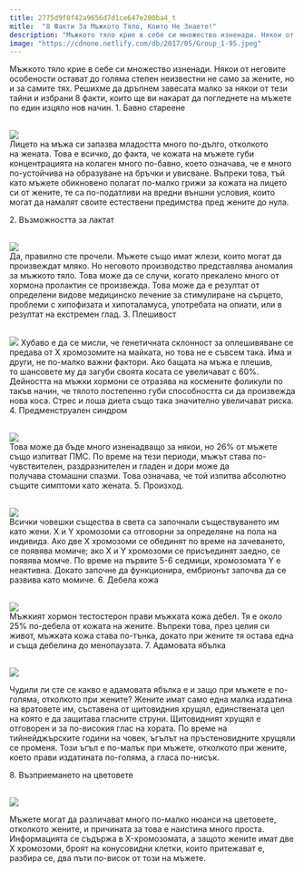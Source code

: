 ```yaml
---
title: 2775d9f0f42a9656d7d1ce647e200ba4_t
mitle:  "8 Факти За Мъжкото Тяло, Които Не Знаете!"
description: "Мъжкото тяло крие в себе си множество изненади. Някои от неговите особености остават до голяма степен неизвестни не само за жените, но и за самите тях. Решихме да др"
image: "https://cdnone.netlify.com/db/2017/05/Group_1-95.jpeg"
---
```


 <p>Мъжкото тяло крие в себе си множество изненади. Някои от неговите особености остават до голяма степен неизвестни не само за жените, но и за самите тях. Решихме да дръпнем завесата малко за някои от тези тайни и избрани 8 факти, които ще ви накарат да погледнете на мъжете по един изцяло нов начин. 1. Бавно стареене</p>      <p> <br/><img src="https://cdnone.netlify.com/db/2017/05/Group_1-95.jpeg"/><br/> Лицето на мъжа си запазва младостта много по-дълго, отколкото на жената. Това е всичко, до факта, че кожата на мъжете губи концентрацията на колаген много по-бавно, което означава, че е много по-устойчива на образуване на бръчки и увисване. Въпреки това, тъй като мъжете обикновено полагат по-малко грижи за кожата на лицето си от жените, те са по-податливи на вредни външни условия, които могат да намалят своите естествени предимства пред жените до нула.</p> <p> 2. Възможността за лактат</p> <p> <br/><img src="https://cdnone.netlify.com/db/2017/05/2-24.jpg"/><br/> Да, правилно сте прочели. Мъжете също имат жлези, които могат да произвеждат мляко. Но неговото производство представлява аномалия за мъжкото тяло. Това може да се случи, когато прекалено много от хормона пролактин се произвежда. Това може да е резултат от определени видове медицинско лечение за стимулиране на сърцето, проблеми с хипофизата и хипоталамуса, употребата на опиати, или в резултат на екстремен глад. 3. Плешивост</p>      <p> <br/><img src="https://cdnone.netlify.com/db/2017/05/5-4.png"/> Хубаво е да се мисли, че генетичната склонност за оплешивяване се предава от Х хромозомите на майката, но това не е съвсем така. Има и други, не по-малко важни фактори. Ако бащата на мъжа е плешив, то шансовете му да загуби своята косата се увеличават с 60%. Дейността на мъжки хормони се отразява на космените фоликули по такъв начин, че тялото постепенно губи способността си да произвежда нова коса. Стрес и лоша диета също така значително увеличават риска. 4. Предменструален синдром</p> <p> <br/><img src="https://cdnone.netlify.com/db/2017/05/6-21.jpg"/><br/> Това може да бъде много изненадващо за някои, но 26% от мъжете също изпитват ПМС. По време на тези периоди, мъжът става по-чувствителен, раздразнителен и гладен и дори може да получава стомашни спазми. Това означава, че той изпитва абсолютно същите симптоми като жената. 5. Произход.</p> <p> <br/><img src="https://cdnone.netlify.com/db/2017/05/Group_1-97.jpeg"/><br/> Всички човешки същества в света са започнали съществуването им като жени. X и Y хромозоми са отговорни за определяне на пола на индивида. Ако две Х хромозоми се обединят по време на зачеването, се появява момиче; ако X и Y хромозоми се присъединят заедно, се появява момче. По време на първите 5-6 седмици, хромозомата Y е неактивна. Докато започне да функционира, ембрионът започва да се развива като момиче. 6. Дебела кожа</p> <p> <br/><img src="https://cdnone.netlify.com/db/2017/05/Group_1-96.jpeg"/><br/> Мъжкият хормон тестостерон прави мъжката кожа дебел. Тя е около 25% по-дебела от кожата на жените. Въпреки това, през целия си живот, мъжката кожа става по-тънка, докато при жените тя остава една и съща дебелина до менопаузата. 7. Адамовата ябълка</p>      <p> <br/><img src="https://cdnone.netlify.com/db/2017/05/9-20.jpg"/><br/></p> <p>Чудили ли сте се какво е адамовата ябълка е и защо при мъжете е по-голяма, отколкото при жените? Жените имат само една малка издатина на вратовете им, съставена от щитовидния хрущял, единствената цел на която е да защитава гласните струни. Щитовидният хрущял е отговорен и за по-високия глас на хората. По време на тийнейджърските години на човек, ъгълът на пръстеновидните хрущяли се променя. Този ъгъл е по-малък при мъжете, отколкото при жените, което прави издатината по-голяма, а гласа по-нисък.</p> <p> 8. Възприемането на цветовете</p> <p> <br/><img src="https://cdnone.netlify.com/db/2017/05/images.jpg"/><br/></p> <p>Мъжете могат да различават много по-малко нюанси на цветовете, отколкото жените, и причината за това е наистина много проста. Информацията се съдържа в X-хромозомата, а защото жените имат две Х хромозоми, броят на конусовидни клетки, които притежават е, разбира се, два пъти по-висок от този на мъжете.</p>       